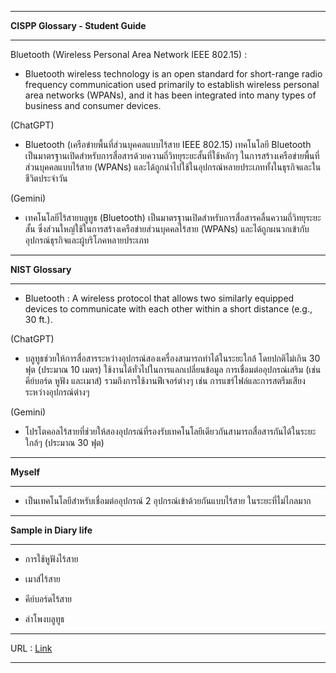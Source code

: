 
------------
**CISPP Glossary - Student Guide**

------------

Bluetooth (Wireless Personal Area Network IEEE 802.15) :
- Bluetooth wireless technology is an open standard for short-range radio frequency communication used primarily to establish wireless personal area networks (WPANs), and it has been integrated into many types of business and consumer devices.

(ChatGPT)

- Bluetooth (เครือข่ายพื้นที่ส่วนบุคคลแบบไร้สาย IEEE 802.15)
เทคโนโลยี Bluetooth เป็นมาตรฐานเปิดสำหรับการสื่อสารด้วยความถี่วิทยุระยะสั้นที่ใช้หลักๆ ในการสร้างเครือข่ายพื้นที่ส่วนบุคคลแบบไร้สาย (WPANs) และได้ถูกนำไปใช้ในอุปกรณ์หลายประเภททั้งในธุรกิจและในชีวิตประจำวัน

(Gemini)

- เทคโนโลยีไร้สายบลูทูธ (Bluetooth) เป็นมาตรฐานเปิดสำหรับการสื่อสารคลื่นความถี่วิทยุระยะสั้น ซึ่งส่วนใหญ่ใช้ในการสร้างเครือข่ายส่วนบุคคลไร้สาย (WPANs) และได้ถูกผนวกเข้ากับอุปกรณ์ธุรกิจและผู้บริโภคหลายประเภท

------------

**NIST Glossary**

------------

- Bluetooth : A wireless protocol that allows two similarly equipped devices to communicate with each other within a short distance (e.g., 30 ft.).

(ChatGPT)

- บลูทูธช่วยให้การสื่อสารระหว่างอุปกรณ์สองเครื่องสามารถทำได้ในระยะใกล้ โดยปกติไม่เกิน 30 ฟุต (ประมาณ 10 เมตร) ใช้งานได้ทั่วไปในการแลกเปลี่ยนข้อมูล การเชื่อมต่ออุปกรณ์เสริม (เช่น คีย์บอร์ด หูฟัง และเมาส์) รวมถึงการใช้งานฟีเจอร์ต่างๆ เช่น การแชร์ไฟล์และการสตรีมเสียงระหว่างอุปกรณ์ต่างๆ
 
(Gemini)

- โปรโตคอลไร้สายที่ช่วยให้สองอุปกรณ์ที่รองรับเทคโนโลยีเดียวกันสามารถสื่อสารกันได้ในระยะใกล้ๆ (ประมาณ 30 ฟุต)

------------

**Myself**

------------

- เป็นเทคโนโลยีสำหรับเชื่อมต่ออุปกรณ์ 2 อุปกรณ์เข้าด้วยกันแบบไร้สาย ในระยะที่ไม่ไกลมาก

------------

**Sample in Diary life**

------------

- การใช้หูฟังไร้สาย

- เมาส์ไร้สาย

- คีย์บอร์ดไร้สาย

- ลำโพงบลูทูธ

------------

URL : [Link](https://bxnkz.github.io/bluetooth)

------------

